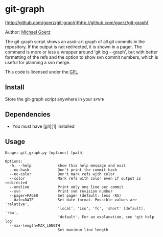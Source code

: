 # git-graph

[http://github.com/goerz/git-graph](http://github.com/goerz/git-graph)

Author: [Michael Goerz](http://michaelgoerz.net)

The git-graph script shows an ascii-art graph of all git commits in the
repository. If the output is not redirected, it is shown in a pager.  The
command is more or less  a wrapper around 'git log --graph', but with better
formatting of the refs and the option to show svn commit numbers, which is
useful for planning a svn merge.

This code is licensed under the [GPL](http://www.gnu.org/licenses/gpl.html)

## Install ##

Store the git-graph script anywhere in your `$PATH`

## Dependencies ##

* You must have [git][1] installed

[3]: http://git-scm.com/

## Usage ##

    Usage: git_graph.py [options] [path] 
    
    Options:
      -h, --help            show this help message and exit
      --no-hash             Don't print the commit hash
      --no-color            Don't mark refs with color
      --color               Mark refs with color even if output is redirected
      --oneline             Print only one line per commit
      --svn                 Print svn revision number
      --pager=PAGER         Set pager (default: less -RS)
      --date=DATE           Set date format. Possible values are 'relative',
                            'local', 'iso', 'fc', 'short' (default), 'raw',
                            'default'. For an explanation, see 'git help log'
      --max-length=MAX_LENGTH
                            Set maximum line length
